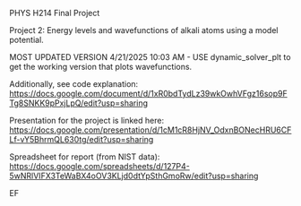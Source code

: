 PHYS H214 Final Project

Project 2: Energy levels and wavefunctions of alkali atoms using a model potential.

MOST UPDATED VERSION 4/21/2025 10:03 AM - USE dynamic_solver_plt to get the working version that plots wavefunctions.

Additionally, see code explanation:
https://docs.google.com/document/d/1xR0bdTydLz39wkOwhVFgz16sop9FTg8SNKK9pPxjLpQ/edit?usp=sharing

Presentation for the project is linked here:
https://docs.google.com/presentation/d/1cM1cR8HjNV_OdxnBONecHRU6CFLf-vY5BhrmQL630tg/edit?usp=sharing

Spreadsheet for report (from NIST data):
https://docs.google.com/spreadsheets/d/127P4-5wNRlVIFX3TeWaBX4oOV3KLjd0dtYpSthGmoRw/edit?usp=sharing

EF
